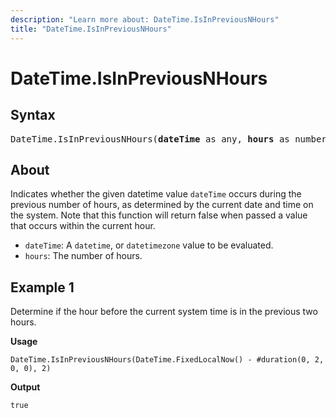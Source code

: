 ```yaml
---
description: "Learn more about: DateTime.IsInPreviousNHours"
title: "DateTime.IsInPreviousNHours"
---
```

# DateTime.IsInPreviousNHours

## Syntax

<pre>
DateTime.IsInPreviousNHours(<b>dateTime</b> as any, <b>hours</b> as number) as nullable logical
</pre>
  
## About

Indicates whether the given datetime value `dateTime` occurs during the previous number of hours, as determined by the current date and time on the system. Note that this function will return false when passed a value that occurs within the current hour.

* `dateTime`: A `datetime`, or `datetimezone` value to be evaluated.
* `hours`: The number of hours.

## Example 1

Determine if the hour before the current system time is in the previous two hours.

**Usage**

```powerquery-m
DateTime.IsInPreviousNHours(DateTime.FixedLocalNow() - #duration(0, 2, 0, 0), 2)
```

**Output**

`true`
